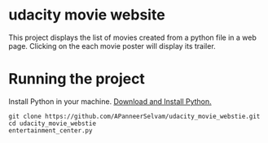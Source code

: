 # udacity movie website
This project displays the list of movies created from a python file in a web page. Clicking on the each movie poster will display its trailer.

# Running the project
Install Python in your machine. [Download and Install Python.](https://www.ics.uci.edu/~pattis/common/handouts/pythoneclipsejava/python.html)<br/>

`git clone https://github.com/APanneerSelvam/udacity_movie_webstie.git`<br/>
`cd udacity_movie_webstie`<br/>
`entertainment_center.py`
